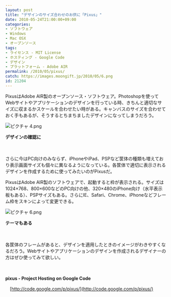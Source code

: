 ```yaml
---
layout: post
title: "デザインのサイズ合わせのお供に「Pixus」"
date: 2010-05-24T21:00:00+09:00
categories:
- ソフトウェア
- Windows
- Mac OSX
- オープンソース
tags: 
- ライセンス - MIT License
- ホスティング - Google Code
- デザイン
- プラットフォーム - Adobe AIR
permalink: /2010/05/pixus/
catch: https://images.moongift.jp/2010/05/6.png
id: 21204
---
```

PixusはAdobe AIR製のオープンソース・ソフトウェア。Photoshopを使ってWebサイトやアプリケーションのデザインを行っている時、きちんと適切なサイズに収まるかスケールを合わせたい時がある。キャンバスのサイズを合わせておく手もあるが、そうするとちまちましたデザインになってしまうだろう。

  

![ピクチャ 4.png](https://images.moongift.jp/2010/05/4.png)  
  
**デザインの確認に**

  

　

  

さらに今はPC向けのみならず、iPhoneやiPad、PSPなど筐体の種類も増えており表示画面サイズも個々に異なるようになっている。各筐体で適切に表示されるデザインを作成するために使ってみたいのがPixusだ。

  
<!--more-->

PixusはAdobe AIR製のソフトウェアで、起動すると枠が表示される。サイズは1024×768、800×600などのPC向けの他、320×480のiPhone向け（水平表示板もある）、PSPサイズもある。さらにIE、Safari、Chrome、iPhoneなどフレーム枠をスキンによって変更できる。

  

![ピクチャ 6.png](https://images.moongift.jp/2010/05/6.png)  
  
**テーマもある**

  

　

  

各筐体のフレームがあると、デザインを適用したときのイメージがわきやすくなるだろう。Webサイトやアプリケーションのデザインを作成されるデザイナーの方はぜひ使ってみて欲しい。

  

　

  

**pixus - Project Hosting on Google Code**  
  
　[http://code.google.com/p/pixus/](http://code.google.com/p/pixus/)

  
